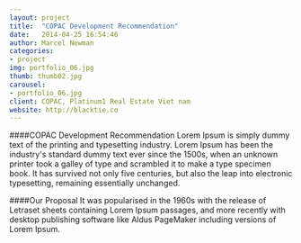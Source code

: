 ```yaml
---
layout: project
title:  "COPAC Development Recommendation"
date:   2014-04-25 16:54:46
author: Marcel Newman
categories:
- project
img: portfolio_06.jpg
thumb: thumb02.jpg
carousel:
- portfolio_06.jpg
client: COPAC, Platinum1 Real Estate Viet nam
website: http://blacktie.co
---
```

####COPAC Development Recommendation
Lorem Ipsum is simply dummy text of the printing and typesetting industry. Lorem Ipsum has been the industry's standard dummy text ever since the 1500s, when an unknown printer took a galley of type and scrambled it to make a type specimen book. It has survived not only five centuries, but also the leap into electronic typesetting, remaining essentially unchanged.

####Our Proposal
It was popularised in the 1960s with the release of Letraset sheets containing Lorem Ipsum passages, and more recently with desktop publishing software like Aldus PageMaker including versions of Lorem Ipsum.
